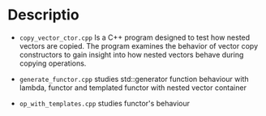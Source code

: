 # Descriptio 

- `copy_vector_ctor.cpp` Is a C++ program designed to test how nested vectors are copied. The program examines the behavior of vector copy constructors to gain insight into how nested vectors behave during copying operations.

- `generate_functor.cpp` studies std::generator function behaviour with lambda, functor and templated functor with nested vector container 

- `op_with_templates.cpp` studies functor's behaviour 
